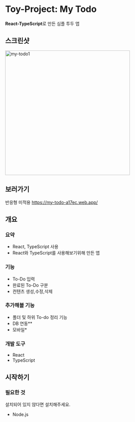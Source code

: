# Toy-Project: My Todo

**React-TypeScript**로 만든 심플 투두 앱
## 스크린샷
<img src="https://user-images.githubusercontent.com/61618536/195009086-362da0b9-5e44-4e62-ae39-cd591f791522.png" width="400" alt="my-todo1">

## 보러가기
반응형 미적용
https://my-todo-a17ec.web.app/

## 개요 

### 요약

- React, TypeScript 사용
- React와 TypeScript를 사용해보기위해 만든 앱

### 기능

- To-Do 입력
- 완료된 To-Do 구분
- 컨텐츠 생성,수정,삭제

### 추가해볼 기능

- 폴더 및 하위 To-do 정리 기능
- DB 연동**
- 모바일*


### 개발 도구

* React
* TypeScript

## 시작하기

### 필요한 것
설치되어 있지 않다면 설치해주세요.
* Node.js

